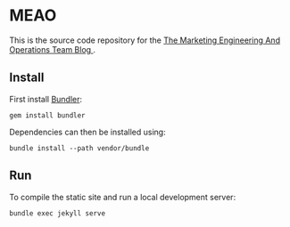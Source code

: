 # MEAO

This is the source code repository for the [The Marketing Engineering And Operations Team Blog ](https://mozilla.github.io/meao/).

## Install

First install [Bundler](http://bundler.io/):

```
gem install bundler
```

Dependencies can then be installed using:

```
bundle install --path vendor/bundle
```

## Run

To compile the static site and run a local development server:

```
bundle exec jekyll serve
```
